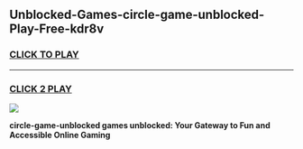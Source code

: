 
## Unblocked-Games-circle-game-unblocked-Play-Free-kdr8v
<h3>
<a href="https://premium76.site?title=circle-game-unblocked&ref=15A">CLICK TO PLAY</a></h3>
<hr>

<h3>
<a href="https://premium76.site?title=circle-game-unblocked&ref=15A">CLICK 2 PLAY</a>
  
</h3>

<a href="https://premium76.site?title=circle-game-unblocked&ref=15A"><img src="https://clearcache.store/games.png"></a>


**circle-game-unblocked games unblocked: Your Gateway to Fun and Accessible Online Gaming**
